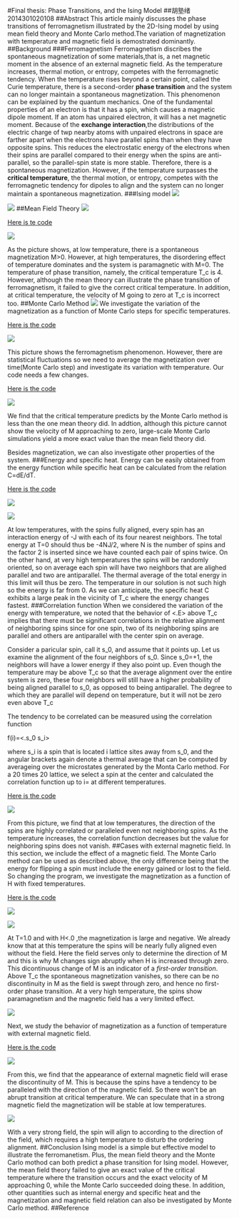 #Final thesis: Phase Transitions, and the Ising Model
##胡塾绪 2014301020108
##Abstract
This article mainly discusses the phase transitions of ferromagnetism illustrated by the 2D-Ising model by using mean field theory and Monte Carlo method.The variation of magnetization with temperature and magnetic field is demostrated dominantly.
##Background
###Ferromagnetism
Ferromagnetism discribes the spontaneous magnetization of some materials,that is, a net magnetic moment in the absence of an external magnetic field. As the temperature increases, thermal motion, or entropy, competes with the ferromagnetic tendency. When the temperature rises beyond a certain point, called the Curie temperature, there is a second-order **phase transition** and the system can no longer maintain a spontaneous magnetization.
This phenomenon can be explained by the quantum mechanics. One of the fundamental properties of an electron is that it has a spin, which causes a magnetic dipole moment. If an atom has unpaired electron, it will has a net magnetic moment. Because of the **exchange interaction**,the distributions of the electric charge of twp nearby atoms with unpaired electrons in space are farther apart when the electrons have parallel spins than when they have opposite spins. This reduces the electrostatic energy of the electrons when their spins are parallel compared to their energy when the spins are anti-parallel, so the parallel-spin state is more stable. Therefore, there is a spontaneous magnetization.
However, if the temperature surpasses the **critical temperature**, the thermal motion, or entropy, competes with the ferromagnetic tendency for dipoles to align and the system can no longer maintain a spontaneous magnetization.
###Ising model 
![](https://github.com/earthhero2016/compuational_physics_N2014301020108/blob/master/XX1/Ising.png)

![](https://github.com/earthhero2016/compuational_physics_N2014301020108/blob/master/XX1/2016-12-28_110633.png)
##Mean Field Theory
![](https://github.com/earthhero2016/compuational_physics_N2014301020108/blob/master/XX1/2016-12-28_153747.png)

[Here is te code](https://github.com/earthhero2016/compuational_physics_N2014301020108/blob/master/XX1/8.1.py)

![](https://github.com/earthhero2016/compuational_physics_N2014301020108/blob/master/XX1/Mean%20field.png)

As the picture shows, at low temperature, there is a spontaneous magnetization M>0. However, at high temperatures, the disordering effect of temperature dominates and the system is paramagnetic with M=0. The temperature of phase transition, namely, the critical temperature T_c is 4. However, although the mean theory can illustrate the phase transition of ferromagnetism, it failed to give the correct critical temperature. In addition, at critical temperature, the velocity of M going  to zero at T_c is incorrect too.
##Monte Carlo Method
![](https://github.com/earthhero2016/compuational_physics_N2014301020108/blob/master/XX1/2016-12-28_173902.png)
We investigate the variation of the magnetization as a function of Monte Carlo steps for specific temperatures.

[Here is the code](https://github.com/earthhero2016/compuational_physics_N2014301020108/blob/master/XX1/8.2.py)

![](https://github.com/earthhero2016/compuational_physics_N2014301020108/blob/master/XX1/mc%20M_time.png)

This picture shows the ferromagnetism phenomenon. However, there are statistical fluctuations so we need to average the magnetization over time(Monte Carlo step) and investigate its variation with temperature. Our code needs a few changes.

[Here is the code](https://github.com/earthhero2016/compuational_physics_N2014301020108/blob/master/XX1/8.3.py)

![](https://github.com/earthhero2016/compuational_physics_N2014301020108/blob/master/XX1/mc%20M_T%201.png)

We find that the critical temperature predicts by the Monte Carlo method is less than the one mean theory did. In addtion, although this picture cannot show the velocity of M approaching to zero, large-scale Monte Carlo simulations yield a more exact value than the mean field theory did.

Besides magnetization, we can also investigate other properties of the system.
###Energy and specific heat.
Energy can be easily obtained from the energy function while specific heat can be calculated from the relation C=dE/dT.

[Here is the code](https://github.com/earthhero2016/compuational_physics_N2014301020108/blob/master/XX1/energy.py)

![](https://github.com/earthhero2016/compuational_physics_N2014301020108/blob/master/XX1/E_T.png)

![](https://github.com/earthhero2016/compuational_physics_N2014301020108/blob/master/XX1/specific%20heat.png)

At low temperatures, with the spins fully aligned, every spin has an interaction energy of -J with each of its four nearest neighbors. The total energy at T=0 should thus be -4NJ/2, where N is the number of spins and the factor 2 is inserted since we have counted each pair of spins twice. On the other hand, at very high temperatures the spins will be randomly oriented, so on average each spin will have two neighbors that are alighed parallel and two are antiparallel. The thermal average of the total energy in this limit will thus be zero. The temperature in our solution is not such high so the energy is far from 0. As we can anticipate, the specific heat C exhibits a large peak in the vicinity of T_c where the energy changes fastest.
###Correlation function
When we considered the variation of the energy with temperature, we noted that the behavior of <.E> above T_c implies that there must be significant correlations in the relative alignment of neighboring spins since for one spin, two of its neighboring spins are parallel and others are antiparallel with the center spin on average.

Consider a paricular spin, call it s_0, and assume that it points up. Let us examine the alignment of the four neighbors of s_0. Since s_0=+1, the neighbors will have a lower energy if they also point up. Even though the temperature may be above T_c so that the average alignment over the entire system is zero, these four neighbors will still have a higher probability of being aligned parallel to s_0, as opposed to being antiparallel. The degree to which they are parallel will depend on temperature, but it will not be zero even above T_c

The tendency to be correlated can be measured using the correlation function

f(i)=<.s_0 s_i>
 
where s_i is a spin that is located i lattice sites away from s_0, and the angular brackets again denote a thermal average that can be computed by averageing over the microstates generated by the Monta Carlo method. For a 20 times 20 lattice, we select a spin at the center and calculated the correlation function up to i=  at different temperatures.

[Here is the code](https://github.com/earthhero2016/compuational_physics_N2014301020108/blob/master/XX1/si.py)

![](https://github.com/earthhero2016/compuational_physics_N2014301020108/blob/master/XX1/Correlations.png)

From this picture, we find that at low temperatures, the direction of the spins are highly correlated or paralleled even not neighboring spins. As the temperature increases, the correlation function decreases but the value for neighboring spins does not vanish.
##Cases with external magnetic field.
In this section, we include the effect of a magnetic field. The Monte Carlo method can be used as described above, the only difference being that the energy for flipping a spin must include the energy gained or lost to the field. So changing the program, we investigate the magnetization as a function of H with fixed temperatures.

[Here is the code](https://github.com/earthhero2016/compuational_physics_N2014301020108/blob/master/XX1/H1.py)

![](https://github.com/earthhero2016/compuational_physics_N2014301020108/blob/master/XX1/1.0%202.0%202.25.png)

![](https://github.com/earthhero2016/compuational_physics_N2014301020108/blob/master/XX1/3%205.png)

At T=1.0 and with H<.0 ,the magnetization is large and negative. We already know that at this temperature the spins will be nearly fully aligned even without the field. Here the field serves only to determine the direction of M and this is why M changes sign abruptly when H is increased through zero. This dicontinuous change of M is an indicator of a *first-order transition*. Above T_c the spontaneous magnetization vanishes, so there can be no discontinuity in M as the field is swept through zero, and hence no first-order phase transition. At a very high temperature, the spins show paramagnetism and the magnetic field has a very limited effect.

![](https://github.com/earthhero2016/compuational_physics_N2014301020108/blob/master/XX1/T%3D100.png)

Next, we study the behavior of magnetization as a function of temperature with external magnetic field.

[Here is the code](https://github.com/earthhero2016/compuational_physics_N2014301020108/blob/master/XX1/H2.py)

![](https://github.com/earthhero2016/compuational_physics_N2014301020108/blob/master/XX1/T_M%20H%20new.png)

From this, we find that the appearance of external magnetic field will erase the discontinuity of M. This is because the spins have a tendency to be paralleled with the direction of the magnetic field. So there won't be an abrupt transition at critical temperature. We can speculate that in a strong magnetic field the magnetization will be stable at low temperatures.

![](https://github.com/earthhero2016/compuational_physics_N2014301020108/blob/master/XX1/T_M%20H.png)

With a very strong field, the spin will align to according to the direction of the field, which requires a high temperature to disturb the ordering alignment.
##Conclusion
Ising model is a simple but effective model to illustrate the ferromanetism. Plus, the mean field theory and the Monte Carlo mothod can both predict a phase transition for Ising model. However, the mean field theory failed to give an exact value of the critical temperature where the transition occurs and the exact velocity of M approaching 0, while the Monte Carlo succeeded doing these. In addition, other quantities such as internal energy and specific heat and the magnetization and magnetic field relation can also be investigated by Monte Carlo method.
##Reference
